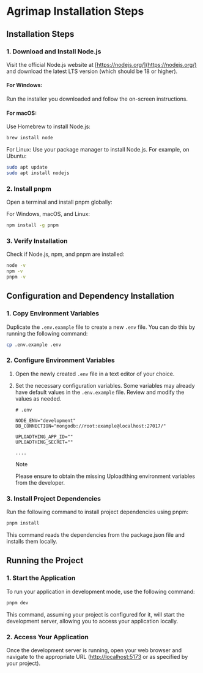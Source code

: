 # Agrimap Installation Steps

## Installation Steps

### 1. Download and Install Node.js

Visit the official Node.js website at [https://nodejs.org/](https://nodejs.org/) and download the latest LTS version (which should be 18 or higher).

#### For Windows:

Run the installer you downloaded and follow the on-screen instructions.

#### For macOS:

Use Homebrew to install Node.js:

```bash
brew install node
```

For Linux:
Use your package manager to install Node.js. For example, on Ubuntu:

```bash
sudo apt update
sudo apt install nodejs
```

### 2. Install pnpm

Open a terminal and install pnpm globally:

For Windows, macOS, and Linux:

```bash
npm install -g pnpm
```

### 3. Verify Installation

Check if Node.js, npm, and pnpm are installed:

```bash
node -v
npm -v
pnpm -v
```

## Configuration and Dependency Installation

### 1. Copy Environment Variables

Duplicate the `.env.example` file to create a new `.env` file. You can do this by running the following command:

```bash
cp .env.example .env
```

### 2. Configure Environment Variables

1. Open the newly created `.env` file in a text editor of your choice.

2. Set the necessary configuration variables. Some variables may already have default values in the `.env.example` file. Review and modify the values as needed.

   ```dotenv
   # .env

   NODE_ENV="development"
   DB_CONNECTION="mongodb://root:example@localhost:27017/"

   UPLOADTHING_APP_ID=""
   UPLOADTHING_SECRET=""

   ....
   ```
   > [!NOTE]
   > Please ensure to obtain the missing Uploadthing environment variables from the developer.

### 3. Install Project Dependencies

Run the following command to install project dependencies using pnpm:

```bash
pnpm install
```

This command reads the dependencies from the package.json file and installs them locally.

## Running the Project

### 1. Start the Application

To run your application in development mode, use the following command:

```bash
pnpm dev
```

This command, assuming your project is configured for it, will start the development server, allowing you to access your application locally.

### 2. Access Your Application

Once the development server is running, open your web browser and navigate to the appropriate URL ([http://localhost:5173](http://localhost:3000) or as specified by your project).
